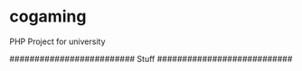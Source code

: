 cogaming
========

PHP Project for university

#########################   Stuff ###########################
